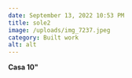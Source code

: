```yaml
---
date: September 13, 2022 10:53 PM
title: sole2
image: /uploads/img_7237.jpeg
category: Built work
alt: alt
---
```

**C﻿asa 10"**